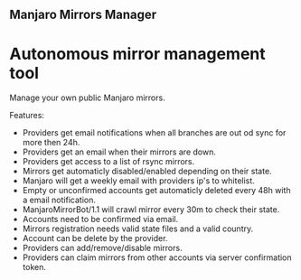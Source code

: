 ## Manjaro Mirrors Manager

# Autonomous mirror management tool

Manage your own public Manjaro mirrors.

Features:
* Providers get email notifications when all branches are out od sync for more then 24h.
* Providers get an email when their mirrors are down.
* Providers get access to a list of rsync mirrors.
* Mirrors get automaticly disabled/enabled depending on their state.
* Manjaro will get a weekly email with providers ip's to whitelist.
* Empty or unconfirmed accounts get automaticly deleted every 48h with a email notification.
* ManjaroMirrorBot/1.1 will crawl mirror every 30m to check their state.
* Accounts need to be confirmed via email.
* Mirrors registration needs valid state files and a valid country.
* Account can be delete by the provider.
* Providers can add/remove/disable mirrors.
* Providers can claim mirrors from other accounts via server confirmation token.

